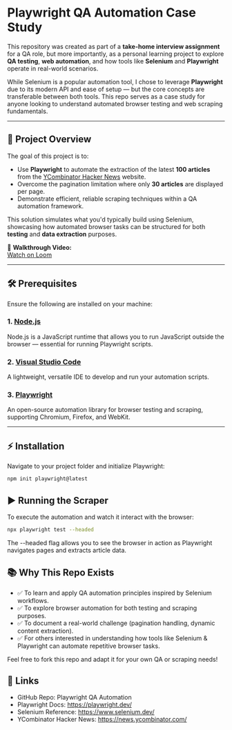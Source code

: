 # Playwright QA Automation Case Study

This repository was created as part of a **take-home interview assignment** for a QA role, but more importantly, as a personal learning project to explore **QA testing**, **web automation**, and how tools like **Selenium** and **Playwright** operate in real-world scenarios.

While Selenium is a popular automation tool, I chose to leverage **Playwright** due to its modern API and ease of setup — but the core concepts are transferable between both tools. This repo serves as a case study for anyone looking to understand automated browser testing and web scraping fundamentals.

---

## 🚀 Project Overview

The goal of this project is to:
- Use **Playwright** to automate the extraction of the latest **100 articles** from the [YCombinator Hacker News](https://news.ycombinator.com/) website.
- Overcome the pagination limitation where only **30 articles** are displayed per page.
- Demonstrate efficient, reliable scraping techniques within a QA automation framework.

This solution simulates what you'd typically build using Selenium, showcasing how automated browser tasks can be structured for both **testing** and **data extraction** purposes.

🎥 **Walkthrough Video:**  
[Watch on Loom](https://www.loom.com/share/be90f9920f64430dba7ef0fbd4b73771)

---

## 🛠️ Prerequisites

Ensure the following are installed on your machine:

### 1. [Node.js](https://nodejs.org/en)
Node.js is a JavaScript runtime that allows you to run JavaScript outside the browser — essential for running Playwright scripts.

### 2. [Visual Studio Code](https://code.visualstudio.com/)
A lightweight, versatile IDE to develop and run your automation scripts.

### 3. [Playwright](https://playwright.dev/)
An open-source automation library for browser testing and scraping, supporting Chromium, Firefox, and WebKit.

---

## ⚡ Installation

Navigate to your project folder and initialize Playwright:

```bash
npm init playwright@latest
```

## ▶️ Running the Scraper

To execute the automation and watch it interact with the browser:

```bash
npx playwright test --headed
```
The --headed flag allows you to see the browser in action as Playwright navigates pages and extracts article data.

## 📚 Why This Repo Exists
- ✅ To learn and apply QA automation principles inspired by Selenium workflows.
- ✅ To explore browser automation for both testing and scraping purposes.
- ✅ To document a real-world challenge (pagination handling, dynamic content extraction).
- ✅ For others interested in understanding how tools like Selenium & Playwright can automate repetitive browser tasks.

Feel free to fork this repo and adapt it for your own QA or scraping needs!

## 🔗 Links
- GitHub Repo: Playwright QA Automation
- Playwright Docs: https://playwright.dev/
- Selenium Reference: https://www.selenium.dev/
- YCombinator Hacker News: https://news.ycombinator.com/
